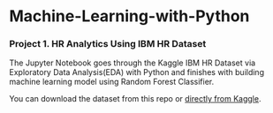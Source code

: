 # Machine-Learning-with-Python

### Project 1. HR Analytics Using IBM HR Dataset

The Jupyter Notebook goes through the Kaggle IBM HR Dataset via Exploratory Data Analysis(EDA) with Python and finishes with building machine learning model using Random Forest Classifier.

You can download the dataset from this repo or [directly from Kaggle](https://www.kaggle.com/pavansubhasht/ibm-hr-analytics-attrition-dataset).

